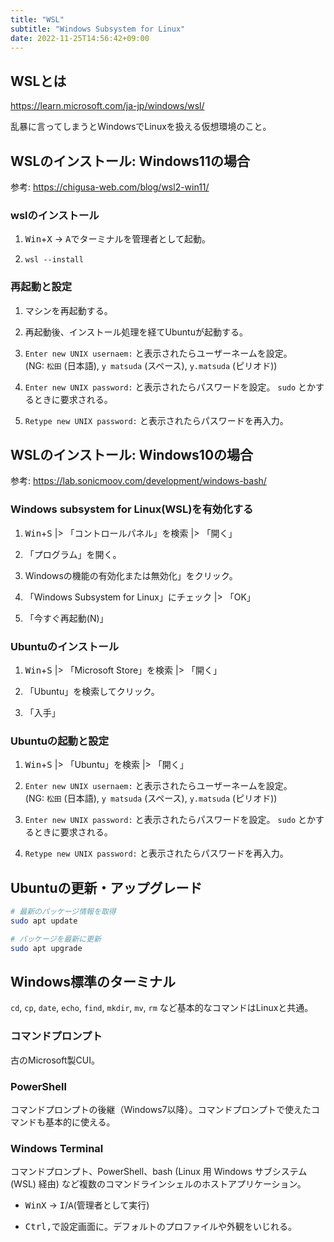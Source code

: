 ```yaml
---
title: "WSL"
subtitle: "Windows Subsystem for Linux"
date: 2022-11-25T14:56:42+09:00
---
```


## WSLとは

https://learn.microsoft.com/ja-jp/windows/wsl/

乱暴に言ってしまうとWindowsでLinuxを扱える仮想環境のこと。


## WSLのインストール: Windows11の場合

参考: https://chigusa-web.com/blog/wsl2-win11/

### wslのインストール

1. <kbd>Win</kbd>+<kbd>X</kbd> → <kbd>A</kbd>でターミナルを管理者として起動。

2. `wsl --install`

### 再起動と設定

1. マシンを再起動する。

2. 再起動後、インストール処理を経てUbuntuが起動する。

3. `Enter new UNIX usernaem:` と表示されたらユーザーネームを設定。
   <br>(NG: `松田` (日本語), `y matsuda` (スペース), `y.matsuda` (ピリオド))

4. `Enter new UNIX password:` と表示されたらパスワードを設定。
   `sudo` とかするときに要求される。

5. `Retype new UNIX password:` と表示されたらパスワードを再入力。


## WSLのインストール: Windows10の場合

参考: https://lab.sonicmoov.com/development/windows-bash/

### Windows subsystem for Linux(WSL)を有効化する

1. <kbd>Win</kbd>+<kbd>S</kbd> |> 「コントロールパネル」を検索 |> 「開く」

2. 「プログラム」を開く。

3. Windowsの機能の有効化または無効化」をクリック。

4. 「Windows Subsystem for Linux」にチェック |> 「OK」

5. 「今すぐ再起動(N)」

### Ubuntuのインストール

1. <kbd>Win</kbd>+<kbd>S</kbd> |> 「Microsoft Store」を検索 |> 「開く」

2. 「Ubuntu」を検索してクリック。

3. 「入手」

### Ubuntuの起動と設定

1. <kbd>Win</kbd>+<kbd>S</kbd> |> 「Ubuntu」を検索 |> 「開く」

2. `Enter new UNIX usernaem:` と表示されたらユーザーネームを設定。<br>
   (NG: `松田` (日本語), `y matsuda` (スペース), `y.matsuda` (ピリオド))

3. `Enter new UNIX password:` と表示されたらパスワードを設定。
   `sudo` とかするときに要求される。

4. `Retype new UNIX password:` と表示されたらパスワードを再入力。



## Ubuntuの更新・アップグレード

```sh
# 最新のパッケージ情報を取得
sudo apt update

# パッケージを最新に更新
sudo apt upgrade
```


## Windows標準のターミナル

`cd`, `cp`, `date`, `echo`, `find`, `mkdir`, `mv`, `rm` など基本的なコマンドはLinuxと共通。

### コマンドプロンプト

古のMicrosoft製CUI。

### PowerShell

コマンドプロンプトの後継（Windows7以降）。コマンドプロンプトで使えたコマンドも基本的に使える。

### Windows Terminal

コマンドプロンプト、PowerShell、bash (Linux 用 Windows サブシステム (WSL) 経由) など複数のコマンドラインシェルのホストアプリケーション。

- <kbd>Win</kbd><kbd>X</kbd> → <kbd>I</kbd>/<kbd>A</kbd>(管理者として実行)

- <kbd>Ctrl</kbd><kbd>,</kbd>で設定画面に。デフォルトのプロファイルや外観をいじれる。
